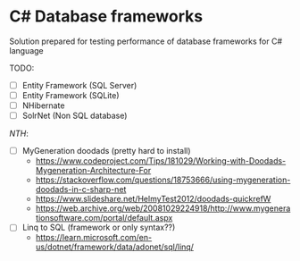 # C# Database frameworks
Solution prepared for testing performance of database frameworks for C# language

TODO:
- [ ] Entity Framework (SQL Server)
- [ ]  Entity Framework (SQLite)
- [ ]  NHibernate
- [ ]  SolrNet (Non SQL database)
  
*NTH*:
- [ ] MyGeneration doodads (pretty hard to install)
  - https://www.codeproject.com/Tips/181029/Working-with-Doodads-Mygeneration-Architecture-For
  - https://stackoverflow.com/questions/18753666/using-mygeneration-doodads-in-c-sharp-net
  - https://www.slideshare.net/HelmyTest2012/doodads-quickrefW
  - https://web.archive.org/web/20081029224918/http://www.mygenerationsoftware.com/portal/default.aspx
- [ ] Linq to SQL (framework or only syntax??)
  - https://learn.microsoft.com/en-us/dotnet/framework/data/adonet/sql/linq/